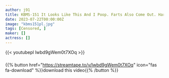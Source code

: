 ```yaml
---
author: j91
title: KBMS-151 It Looks Like This And I Poop. Farts Also Come Out. Haruka Ono
date: 2023-07-22T00:00:00Z
image: "kbms151pl.jpg"
tags: [Censored, ]
maker: []
actress: []
---
```



{{< youtubepl lwbd9gWem0t7XOq >}}
###

{{% button href="https://streamtape.to/v/lwbd9gWem0t7XOq" icon="fas fa-download" %}}download this video{{% /button %}}
